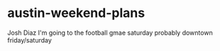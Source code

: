 # austin-weekend-plans
Josh Diaz
I'm going to the football gmae saturday
probably downtown friday/saturday
